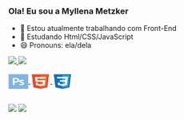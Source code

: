 ### Ola! Eu sou a Myllena Metzker

- 🔭 Estou atualmente trabalhando com Front-End
- 🌱 Estudando Html/CSS/JavaScript
- 😄 Pronouns: ela/dela

<div>
  <a href="https://github.com/myhtz">
  <img height="128em" src="https://github-readme-stats.vercel.app/api?username=myhtz&show_icons=true&theme=dracula&include_all_commits=true&count_private=true"/>
  <img height="128em" src="https://github-readme-stats.vercel.app/api/top-langs/?username=myhtz&layout=compact&langs_count=7&theme=dracula"/>
</div>
  <div style="display: inline_block"><br>
  <img align="center" alt="Myhtz-PS" height="30" width="40" src="https://raw.githubusercontent.com/devicons/devicon/master/icons/photoshop/photoshop-plain.svg">
  <img align="center" alt="Myhtz-html" height="30" width="40" src="https://raw.githubusercontent.com/devicons/devicon/2ae2a900d2f041da66e950e4d48052658d850630/icons/html5/html5-original.svg">
  <img align="center" alt="Myhtz-CSS" height="30" width="40" src="https://raw.githubusercontent.com/devicons/devicon/2ae2a900d2f041da66e950e4d48052658d850630/icons/css3/css3-original.svg">
</div>
  
   ##
  
<div>
  <a href="mailto:designmyhtz@gmail.com" target="_blank"><img src="https://img.shields.io/badge/Gmail-D14836?style=for-the-badge&logo=gmail&logoColor=white" target="_blank"></a>
  <a href="https://www.linkedin.com/in/myllenametzker/" target="_blank"><img src="https://img.shields.io/badge/LinkedIn-0077B5?style=for-the-badge&logo=linkedin&logoColor=white" target="_blank"></a>
</div>
